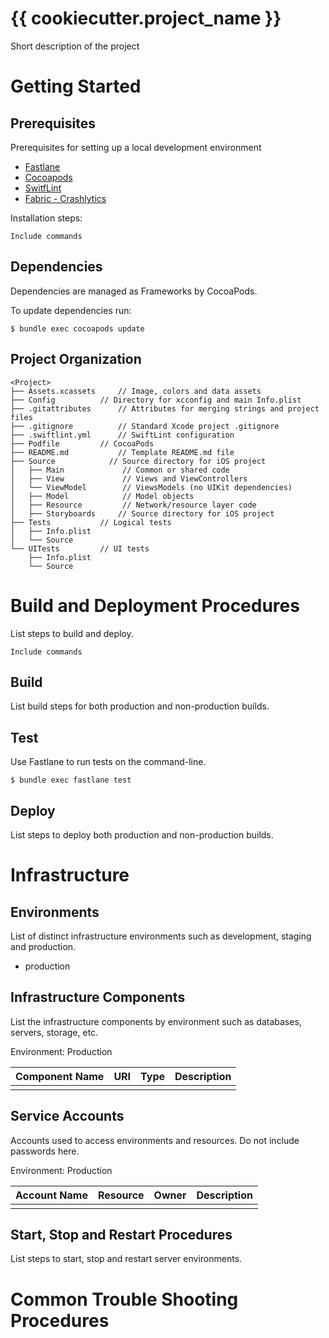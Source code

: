 # {{ cookiecutter.project_name }}

Short description of the project

# Getting Started

## Prerequisites

Prerequisites for setting up a local development environment 

- [Fastlane](https://fastlane.tools)
- [Cocoapods](https://cocoapods.org)
- [SwitfLint](https://github.com/realm/SwiftLint)
- [Fabric - Crashlytics](https://crashlytics.com)

Installation steps:

```
Include commands 
```

## Dependencies

Dependencies are managed as Frameworks by CocoaPods.

To update dependencies run:

```
$ bundle exec cocoapods update
```

## Project Organization

```
<Project>
├── Assets.xcassets		// Image, colors and data assets
├── Config			// Directory for xcconfig and main Info.plist
├── .gitattributes		// Attributes for merging strings and project files 
├── .gitignore			// Standard Xcode project .gitignore
├── .swiftlint.yml 		// SwiftLint configuration
├── Podfile			// CocoaPods 
├── README.md			// Template README.md file
├── Source			  // Source directory for iOS project
│   ├── Main			 // Common or shared code
│   ├── View			 // Views and ViewControllers
│   └── ViewModel		 // ViewsModels (no UIKit dependencies)
│   ├── Model			 // Model objects
│   ├── Resource		 // Network/resource layer code
│   ├── Storyboards	 	// Source directory for iOS project
├── Tests			// Logical tests
│   ├── Info.plist
│   └── Source
└── UITests			// UI tests
    ├── Info.plist
    └── Source

```

# Build and Deployment Procedures

List steps to build and deploy.

```
Include commands 
```

## Build

List build steps for both production and non-production builds.

## Test

Use Fastlane to run tests on the command-line.

```
$ bundle exec fastlane test
```

## Deploy 

List steps to deploy both production and non-production builds.

# Infrastructure

## Environments

List of distinct infrastructure environments such as development, staging and production.

- production

## Infrastructure Components

List the infrastructure components by environment such as databases, servers, storage, etc.

Environment: Production

| Component Name | URI | Type | Description |
|---|---|---|---|
| | | | |

## Service Accounts

Accounts used to access environments and resources. Do not include passwords here.

Environment: Production

| Account Name | Resource | Owner | Description |
|---|---|---|---|
| | | | |

## Start, Stop and Restart Procedures

List steps to start, stop and restart server environments.

# Common Trouble Shooting Procedures
